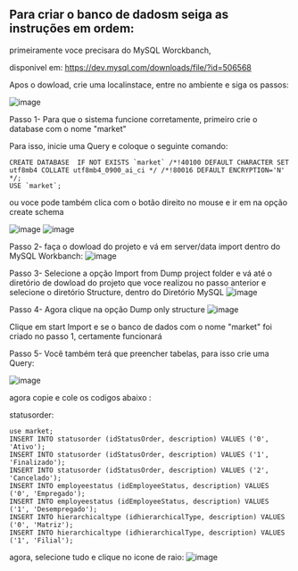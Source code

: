 ## Para criar o banco de dadosm seiga as instruções em ordem:

primeiramente voce precisara do MySQL Worckbanch,

disponivel em: https://dev.mysql.com/downloads/file/?id=506568

Apos o dowload, crie uma localinstace, entre no ambiente e siga os passos:

![image](https://user-images.githubusercontent.com/50975425/131742377-76f63812-97f4-4047-90a3-9740524175b9.png)

Passo 1- Para que o sistema funcione corretamente, primeiro crie o database com o nome "market"

Para isso, inicie uma Query e coloque o seguinte comando:
```
CREATE DATABASE  IF NOT EXISTS `market` /*!40100 DEFAULT CHARACTER SET utf8mb4 COLLATE utf8mb4_0900_ai_ci */ /*!80016 DEFAULT ENCRYPTION='N' */;
USE `market`;
```

ou voce pode também clica com o botão direito no mouse e ir em na opção create schema

![image](https://user-images.githubusercontent.com/50975425/131745163-7495305c-8699-4742-b41b-e90558cb7e16.png)
![image](https://user-images.githubusercontent.com/50975425/131745226-e09f0530-0a36-411b-830e-a7553b9c9d65.png)

Passo 2- faça o dowload do projeto e vá em server/data import dentro do MySQL Workbanch:
![image](https://user-images.githubusercontent.com/50975425/131742004-6e608d9a-fd22-4431-bcfa-d2fccf5b3e3d.png)

Passo 3- Selecione a opção Import from Dump project folder e vá até o diretório de dowload do projeto que voce realizou no passo anterior e selecione o diretório Structure, dentro do Diretório MySQL
![image](https://user-images.githubusercontent.com/50975425/131743255-83aaa249-a11c-40df-888b-2178a217adfc.png)

Passo 4- Agora clique na opção Dump only structure
![image](https://user-images.githubusercontent.com/50975425/131743371-27f00a27-a0d6-4c89-8d9c-ee59a45e0ece.png)

Clique em start Import e se o banco de dados com o nome "market" foi criado no passo 1, certamente funcionará


Passo 5- Você também terá que preencher tabelas, 
para isso crie uma Query:

![image](https://user-images.githubusercontent.com/50975425/131745968-19f68270-5090-47bc-a28b-6fdcf79d12c5.png)

agora copie e cole os codigos abaixo :


statusorder:
```
use market;
INSERT INTO statusorder (idStatusOrder, description) VALUES ('0', 'Ativo');
INSERT INTO statusorder (idStatusOrder, description) VALUES ('1', 'Finalizado');
INSERT INTO statusorder (idStatusOrder, description) VALUES ('2', 'Cancelado');
INSERT INTO employeestatus (idEmployeeStatus, description) VALUES ('0', 'Empregado');
INSERT INTO employeestatus (idEmployeeStatus, description) VALUES ('1', 'Desempregado');
INSERT INTO hierarchicaltype (idhierarchicalType, description) VALUES ('0', 'Matriz');
INSERT INTO hierarchicaltype (idhierarchicalType, description) VALUES ('1', 'Filial');
```
agora, selecione tudo e clique no icone de raio: 
![image](https://user-images.githubusercontent.com/50975425/131746344-1a5195ce-6694-45d9-a791-984bae579521.png)


